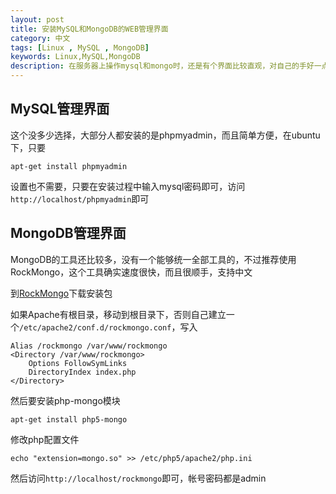```yaml
---
layout: post
title: 安装MySQL和MongoDB的WEB管理界面
category: 中文
tags: [Linux , MySQL , MongoDB]
keywords: Linux,MySQL,MongoDB
description: 在服务器上操作mysql和mongo时，还是有个界面比较直观，对自己的手好一点
---
```

## MySQL管理界面
这个没多少选择，大部分人都安装的是phpmyadmin，而且简单方便，在ubuntu下，只要

    apt-get install phpmyadmin

设置也不需要，只要在安装过程中输入mysql密码即可，访问`http://localhost/phpmyadmin`即可

## MongoDB管理界面
MongoDB的工具还比较多，没有一个能够统一全部工具的，不过推荐使用RockMongo，这个工具确实速度很快，而且很顺手，支持中文

到[RockMongo](http://rockmongo.com/wiki/introduction?lang=zh_cn)下载安装包

如果Apache有根目录，移动到根目录下，否则自己建立一个`/etc/apache2/conf.d/rockmongo.conf`，写入

    Alias /rockmongo /var/www/rockmongo
    <Directory /var/www/rockmongo>
        Options FollowSymLinks
        DirectoryIndex index.php
    </Directory>

然后要安装php-mongo模块

    apt-get install php5-mongo

修改php配置文件

    echo "extension=mongo.so" >> /etc/php5/apache2/php.ini

然后访问`http://localhost/rockmongo`即可，帐号密码都是admin
